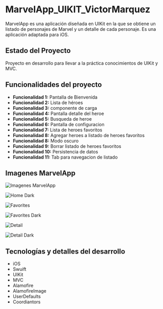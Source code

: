 # MarvelApp_UIKIT_VictorMarquez

MarvelApp es una aplicación diseñada en UIKit en la que se obtiene un listado de personajes de Marvel y un detalle de cada personaje. Es una aplicación  adaptada para iOS.

## Estado del Proyecto

Proyecto en desarrollo para llevar a la práctica conocimientos de UIKit y MVC.

## Funcionalidades del proyecto

- **Funcionalidad 1:**  Pantalla de Bienvenida
- **Funcionalidad 2:**  Lista de héroes
- **Funcionalidad 3:**  componente de carga
- **Funcionalidad 4:**  Pantalla detalle del heroe
- **Funcionalidad 5:**  Busqueda de heroe
- **Funcionalidad 6:**  Pantalla de configuracion
- **Funcionalidad 7:**  Lista de heroes favoritos
- **Funcionalidad 8:**  Agregar heroes a listado de heroes favoritos
- **Funcionalidad 8:**  Modo oscuro
- **Funcionalidad 9:**  Borrar listado de heroes favoritos
- **Funcionalidad 10:** Persistencia de datos
- **Funcionalidad 11:** Tab para navegacion de listado

## Imagenes MarvelApp


![Imagenes MarvelApp](https://sqrevjfizglmjxxfuvxy.supabase.co/storage/v1/object/sign/Talhua/marvel/home.png?token=eyJhbGciOiJIUzI1NiIsInR5cCI6IkpXVCJ9.eyJ1cmwiOiJUYWxodWEvbWFydmVsL2hvbWUucG5nIiwiaWF0IjoxNzExMDMxMDM1LCJleHAiOjE3NDI1NjcwMzV9.MlkUNODyjH15vRwb5EhQdp0e5RyF9b-ODQ1-bxWxqCY&t=2024-03-21T14%3A23%3A26.505Z)

![Home Dark](https://sqrevjfizglmjxxfuvxy.supabase.co/storage/v1/object/sign/Talhua/marvel/home-dark.png?token=eyJhbGciOiJIUzI1NiIsInR5cCI6IkpXVCJ9.eyJ1cmwiOiJUYWxodWEvbWFydmVsL2hvbWUtZGFyay5wbmciLCJpYXQiOjE3MTEwMzEwODcsImV4cCI6MTc0MjU2NzA4N30.ERl1Rb-WSvFLaUbvkNRa4BeDJ1mewJ_wB_hY95R_82Q&t=2024-03-21T14%3A24%3A18.034Z)

![Favorites](https://sqrevjfizglmjxxfuvxy.supabase.co/storage/v1/object/sign/Talhua/marvel/favoritos.png?token=eyJhbGciOiJIUzI1NiIsInR5cCI6IkpXVCJ9.eyJ1cmwiOiJUYWxodWEvbWFydmVsL2Zhdm9yaXRvcy5wbmciLCJpYXQiOjE3MTEwMzExNTQsImV4cCI6MTc0MjU2NzE1NH0.Xejktck_GOk3ED1pBkwh-YGwUKVG0sNdhHnwjWiCNhU&t=2024-03-21T14%3A25%3A25.724Z)

![Favorites Dark](https://sqrevjfizglmjxxfuvxy.supabase.co/storage/v1/object/sign/Talhua/marvel/favorites-dark.png?token=eyJhbGciOiJIUzI1NiIsInR5cCI6IkpXVCJ9.eyJ1cmwiOiJUYWxodWEvbWFydmVsL2Zhdm9yaXRlcy1kYXJrLnBuZyIsImlhdCI6MTcxMTAzMTIxNywiZXhwIjoxNzQyNTY3MjE3fQ.27gG1XfGomBwKhfj9Tth1Kb_LeYsA7JM2b7FoVJ4UHU&t=2024-03-21T14%3A26%3A28.332Z)

![Detail](https://sqrevjfizglmjxxfuvxy.supabase.co/storage/v1/object/sign/Talhua/marvel/detail.png?token=eyJhbGciOiJIUzI1NiIsInR5cCI6IkpXVCJ9.eyJ1cmwiOiJUYWxodWEvbWFydmVsL2RldGFpbC5wbmciLCJpYXQiOjE3MTEwMzE2MTksImV4cCI6MTc0MjU2NzYxOX0.a7TiJZk3qce_9hAWnsTeMSj_GOpTx3nSlWmQFbA4VO8&t=2024-03-21T14%3A33%3A10.692Z)

![Detail Dark](https://sqrevjfizglmjxxfuvxy.supabase.co/storage/v1/object/sign/Talhua/marvel/detail.png?token=eyJhbGciOiJIUzI1NiIsInR5cCI6IkpXVCJ9.eyJ1cmwiOiJUYWxodWEvbWFydmVsL2RldGFpbC5wbmciLCJpYXQiOjE3MTEwMzE2MTksImV4cCI6MTc0MjU2NzYxOX0.a7TiJZk3qce_9hAWnsTeMSj_GOpTx3nSlWmQFbA4VO8&t=2024-03-21T14%3A33%3A10.692Z)

## Tecnologías y detalles del desarrollo

- iOS
- Swuift
- UIKit
- MVC 
- Alamofire
- AlamofireImage
- UserDefaults
- Coordiantors



